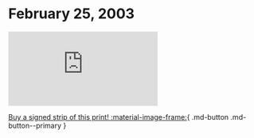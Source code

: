 # February 25, 2003

![](https://www.achewood.com/comic.php?date=02252003)

[Buy a signed strip of this print! :material-image-frame:](https://achewood-holiday-pop-up.myshopify.com/products/strip#02282003){ .md-button .md-button--primary }

